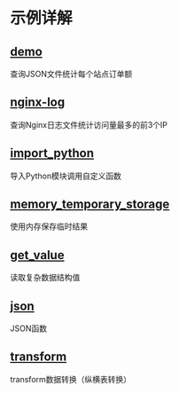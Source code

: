 # 示例详解

## [demo](demo)

查询JSON文件统计每个站点订单额

## [nginx-log](nginx-log)

查询Nginx日志文件统计访问量最多的前3个IP

## [import_python](import_python)

导入Python模块调用自定义函数

## [memory_temporary_storage](memory_temporary_storage)

使用内存保存临时结果

## [get_value](get_value)

读取复杂数据结构值

## [json](json)

JSON函数

## [transform](transform)

transform数据转换（纵横表转换）